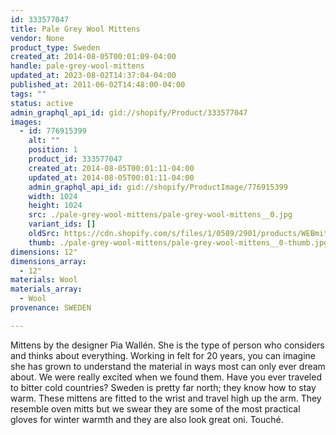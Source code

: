 ```yaml
---
id: 333577047
title: Pale Grey Wool Mittens
vendor: None
product_type: Sweden
created_at: 2014-08-05T00:01:09-04:00
handle: pale-grey-wool-mittens
updated_at: 2023-08-02T14:37:04-04:00
published_at: 2011-06-02T14:48:00-04:00
tags: ""
status: active
admin_graphql_api_id: gid://shopify/Product/333577047
images:
  - id: 776915399
    alt: ""
    position: 1
    product_id: 333577047
    created_at: 2014-08-05T00:01:11-04:00
    updated_at: 2014-08-05T00:01:11-04:00
    admin_graphql_api_id: gid://shopify/ProductImage/776915399
    width: 1024
    height: 1024
    src: ./pale-grey-wool-mittens/pale-grey-wool-mittens__0.jpg
    variant_ids: []
    oldSrc: https://cdn.shopify.com/s/files/1/0589/2901/products/WEBmittens.jpeg?v=1407211271
    thumb: ./pale-grey-wool-mittens/pale-grey-wool-mittens__0-thumb.jpg
dimensions: 12"
dimensions_array:
  - 12"
materials: Wool
materials_array:
  - Wool
provenance: SWEDEN

---
```


Mittens by the designer Pia Wallén. She is the type of person who considers and thinks about everything. Working in felt for 20 years, you can imagine she has grown to understand the material in ways most can only ever dream about. We were really excited when we found them. Have you ever traveled to bitter cold countries? Sweden is pretty far north; they know how to stay warm. These mittens are fitted to the wrist and travel high up the arm. They resemble oven mitts but we swear they are some of the most practical gloves for winter warmth and they are also look great oni. Touché.